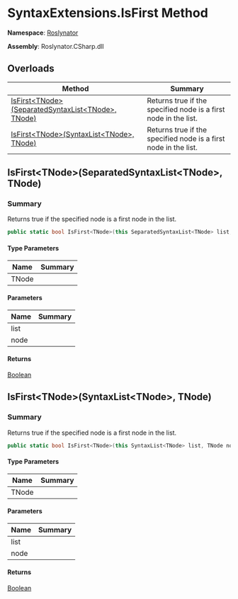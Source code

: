 # SyntaxExtensions\.IsFirst Method

**Namespace**: [Roslynator](../../README.md)

**Assembly**: Roslynator\.CSharp\.dll

## Overloads

| Method | Summary |
| ------ | ------- |
| [IsFirst\<TNode>(SeparatedSyntaxList\<TNode>, TNode)](#Roslynator_SyntaxExtensions_IsFirst__1_Microsoft_CodeAnalysis_SeparatedSyntaxList___0____0_) | Returns true if the specified node is a first node in the list\. |
| [IsFirst\<TNode>(SyntaxList\<TNode>, TNode)](#Roslynator_SyntaxExtensions_IsFirst__1_Microsoft_CodeAnalysis_SyntaxList___0____0_) | Returns true if the specified node is a first node in the list\. |

## IsFirst\<TNode>\(SeparatedSyntaxList\<TNode>, TNode\)<a name="Roslynator_SyntaxExtensions_IsFirst__1_Microsoft_CodeAnalysis_SeparatedSyntaxList___0____0_"></a>

### Summary

Returns true if the specified node is a first node in the list\.

```csharp
public static bool IsFirst<TNode>(this SeparatedSyntaxList<TNode> list, TNode node) where TNode : Microsoft.CodeAnalysis.SyntaxNode
```

#### Type Parameters

| Name | Summary |
| ---- | ------- |
| TNode | |

#### Parameters

| Name | Summary |
| ---- | ------- |
| list | |
| node | |

#### Returns

[Boolean](https://docs.microsoft.com/en-us/dotnet/api/system.boolean)

## IsFirst\<TNode>\(SyntaxList\<TNode>, TNode\)<a name="Roslynator_SyntaxExtensions_IsFirst__1_Microsoft_CodeAnalysis_SeparatedSyntaxList___0____0_"></a>

### Summary

Returns true if the specified node is a first node in the list\.

```csharp
public static bool IsFirst<TNode>(this SyntaxList<TNode> list, TNode node) where TNode : Microsoft.CodeAnalysis.SyntaxNode
```

#### Type Parameters

| Name | Summary |
| ---- | ------- |
| TNode | |

#### Parameters

| Name | Summary |
| ---- | ------- |
| list | |
| node | |

#### Returns

[Boolean](https://docs.microsoft.com/en-us/dotnet/api/system.boolean)

